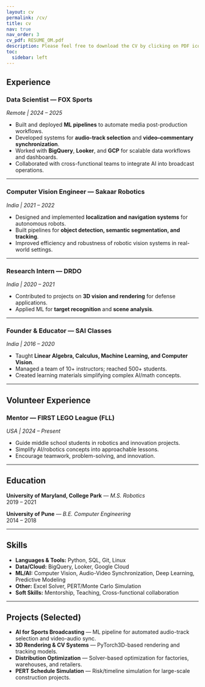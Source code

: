 ```yaml
---
layout: cv
permalink: /cv/
title: cv
nav: true
nav_order: 3
cv_pdf: RESUME_OM.pdf
description: Please feel free to download the CV by clicking on PDF icon
toc:
  sidebar: left
---
```


## Experience

### Data Scientist — FOX Sports

_Remote | 2024 – 2025_

- Built and deployed **ML pipelines** to automate media post-production workflows.
- Developed systems for **audio-track selection** and **video–commentary synchronization**.
- Worked with **BigQuery**, **Looker**, and **GCP** for scalable data workflows and dashboards.
- Collaborated with cross-functional teams to integrate AI into broadcast operations.

---

### Computer Vision Engineer — Sakaar Robotics

_India | 2021 – 2022_

- Designed and implemented **localization and navigation systems** for autonomous robots.
- Built pipelines for **object detection, semantic segmentation, and tracking**.
- Improved efficiency and robustness of robotic vision systems in real-world settings.

---

### Research Intern — DRDO

_India | 2020 – 2021_

- Contributed to projects on **3D vision and rendering** for defense applications.
- Applied ML for **target recognition** and **scene analysis**.

---

### Founder & Educator — SAI Classes

_India | 2016 – 2020_

- Taught **Linear Algebra, Calculus, Machine Learning, and Computer Vision**.
- Managed a team of 10+ instructors; reached 500+ students.
- Created learning materials simplifying complex AI/math concepts.

---

## Volunteer Experience

### Mentor — FIRST LEGO League (FLL)

_USA | 2024 – Present_

- Guide middle school students in robotics and innovation projects.
- Simplify AI/robotics concepts into approachable lessons.
- Encourage teamwork, problem-solving, and innovation.

---

## Education

**University of Maryland, College Park** — _M.S. Robotics_  
2019 – 2021

**University of Pune** — _B.E. Computer Engineering_  
2014 – 2018

---

## Skills

- **Languages & Tools:** Python, SQL, Git, Linux
- **Data/Cloud:** BigQuery, Looker, Google Cloud
- **ML/AI:** Computer Vision, Audio-Video Synchronization, Deep Learning, Predictive Modeling
- **Other:** Excel Solver, PERT/Monte Carlo Simulation
- **Soft Skills:** Mentorship, Teaching, Cross-functional collaboration

---

## Projects (Selected)

- **AI for Sports Broadcasting** — ML pipeline for automated audio-track selection and video-audio sync.
- **3D Rendering & CV Systems** — PyTorch3D-based rendering and tracking models.
- **Distribution Optimization** — Solver-based optimization for factories, warehouses, and retailers.
- **PERT Schedule Simulation** — Risk/timeline simulation for large-scale construction projects.
